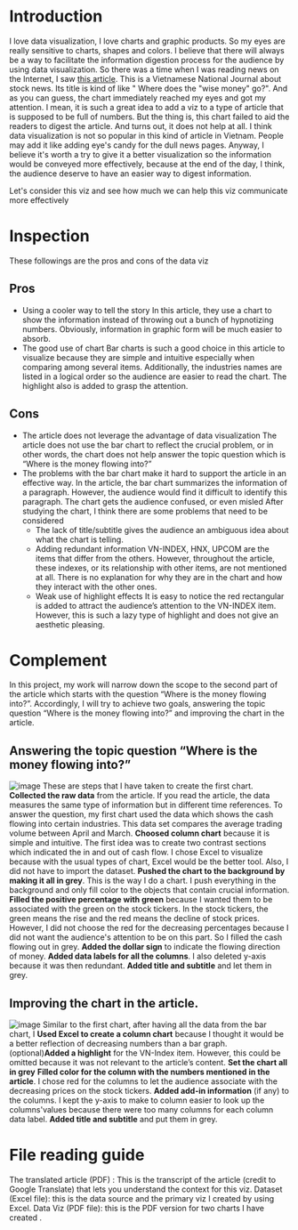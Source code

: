 # Introduction
I love data visualization, I love charts and graphic products. So my eyes are really sensitive to charts, shapes and colors. I believe that there will always be a way to facilitate the information digestion process for the audience by using data visualization.
So there was a time when I was reading news on the Internet, I saw [this article](https://laodong.vn/tien-te-dau-tu/chung-khoan-tien-khon-dang-chay-vao-co-phieu-nao-1041204.ldo). This is a Vietnamese National Journal about stock news. Its title is kind of like " Where does the "wise money" go?". And as you can guess, the chart immediately reached my eyes and got my attention. 
I mean, it is such a great idea to add a viz to a type of article that is supposed to be full of numbers. But the thing is, this chart failed to aid the readers to digest the article. And turns out, it does not help at all.
I think data visualization is not so popular in this kind of article in Vietnam. People may add it like adding eye's candy for the dull news pages. Anyway, I believe it's worth a try to give it a better visualization so the information would be conveyed more effectively, because at the end of the day, I think, the audience deserve to have an easier way to digest information. 
 
Let's consider this viz and see how much we can help this viz communicate more effectively 

# Inspection
These followings are the pros and cons of the data viz 
## Pros
* Using a cooler way to tell the story
In this article, they use a chart to show the information instead of throwing out a bunch of hypnotizing numbers. Obviously, information in graphic form will be much easier to absorb.
* The good use of chart
Bar charts is such a good choice in this article to visualize because they are simple and intuitive especially when comparing among several items. Additionally, the industries names are listed in a logical order so the audience are easier to read the chart. The highlight also is added to grasp the attention.
## Cons
* The article does not leverage the advantage of data visualization
The article does not use the bar chart to reflect the crucial problem, or in other words, the chart does not help answer the topic question which is “Where is the money flowing into?”
* The problems with the bar chart make it hard to support the article in an effective way. 
In the article, the bar chart summarizes the information of a paragraph. However, the audience would find it difficult to identify this paragraph. The chart gets the audience confused, or even misled
After studying the chart, I think there are some problems that need to be considered
  * The lack of title/subtitle gives the audience an ambiguous idea about what the chart is telling.  
  * Adding redundant information 
VN-INDEX, HNX, UPCOM are the items that differ from the others. However, throughout the article, these indexes, or its relationship with other items, are not mentioned at all. There is no explanation for why they are in the chart and how they interact with the other ones.
  * Weak use of highlight effects
It is easy to notice the red rectangular is added to attract the audience’s attention to the VN-INDEX item. However, this is such a lazy type of highlight and does not give an aesthetic pleasing.  

# Complement  
In this project, my work will narrow down the scope to the second part of the article which starts with the question “Where is the money flowing into?”. Accordingly, I will try to achieve two goals, answering the topic question “Where is the money flowing into?” and improving the chart in the article. 

## Answering the topic question “Where is the money flowing into?”

![image](https://user-images.githubusercontent.com/106227875/173179645-480de6f5-9b66-4369-adf3-990ac1850b8f.png)
These are steps that I have taken to create the first chart.
  **Collected the raw data** from the article. If you read the article, the data measures the same type of information but in different time references. To answer the   question, my first chart used the data which shows the cash flowing into certain industries. This data set compares the average trading volume between April and March. 
  **Choosed column chart** because it is simple and intuitive. The first idea was to create two contrast sections which indicated the in and out of cash flow.  I chose Excel to visualize because with the usual types of chart, Excel would be the better tool. Also, I did not have to import the dataset.
  **Pushed the chart to the background by making it all in grey**. This is the way I do a chart. I push everything in the background and only fill color to the objects that contain crucial information.
  **Filled the positive percentage with green** because I wanted them to be associated with the green on the stock tickers. In the stock tickers, the green means the rise and the red means the decline of stock prices. However, I did not choose the red for the decreasing percentages because I did not want the audience's attention to be on this part. So I filled the cash flowing out in grey. 
  **Added the dollar sign** to indicate the flowing direction of money. 
  **Added data labels for all the columns**. I also deleted y-axis because it was then redundant.
  **Added title and subtitle** and let them in grey.
## Improving the chart in the article.
![image](https://user-images.githubusercontent.com/106227875/173179713-771a7fbd-c0a7-4c74-a156-7a36f7dd4b16.png)
Similar to the first chart, after having all the data from the bar chart, I 
  **Used Excel to create a column chart** because I thought it would be a better reflection of decreasing numbers than a bar graph.   
  (optional)**Added a highlight** for the VN-Index item.  However, this could be omitted because it was not relevant to the article’s content. 
  **Set the chart all in grey** 
  **Filled color for the column with the numbers mentioned in the article**. I chose red for the columns to let the audience associate with the decreasing prices on the stock tickers.
  **Added add-in information** (if any) to the columns. I kept the y-axis to make to column easier to look up the columns'values because there were too many columns for each column data label. 
  **Added title and subtitle** and put them in grey.

# File reading guide
The translated article (PDF) : This is the transcript of the article (credit to Google Translate) that lets you understand the context for this viz.
Dataset (Excel file): this is the data source and the primary viz I created by using Excel.
Data Viz (PDF file): this is the PDF version for two charts I have created .
